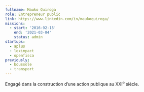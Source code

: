 ```yaml
---
fullname: Mauko Quiroga
role: Entrepreneur public
link: https://www.linkedin.com/in/maukoquiroga/
missions:
  - start: '2016-02-15'
    end: '2021-03-04'
    status: admin
startups:
  - aplus
  - leximpact
  - openfisca
previously:
  - boussole
  - transport
---
```


Engagé dans la construction d’une action publique au XXI<sup>e</sup> siècle.
